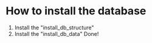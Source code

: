 How to install the database
===========================
1. Install the "install_db_structure"
2. Install the "install_db_data"
Done!